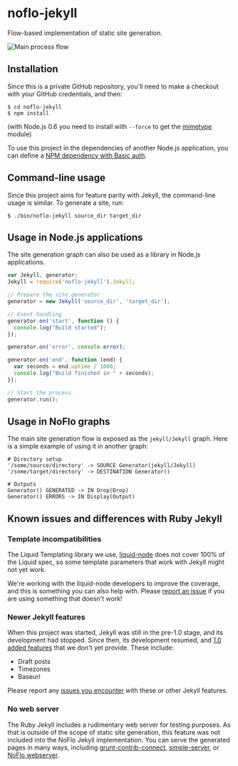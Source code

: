 noflo-jekyll
============

Flow-based implementation of static site generation.

![Main process flow](http://cdn.thegrid.io.s3.amazonaws.com/noflo/kickstarter/images/cards-v4-kickstarter-up.jpg)

## Installation

Since this is a private GitHub repository, you'll need to make a checkout with your GitHub credentials, and then:

    $ cd noflo-jekyll
    $ npm install

(with Node.js 0.6 you need to install with `--force` to get the [mimetype](https://npmjs.org/package/mimetype) module)

To use this project in the dependencies of another Node.js application, you can define a [NPM dependency with Basic auth](http://stackoverflow.com/a/13353408/263570).
## Command-line usage

Since this project aims for feature parity with Jekyll, the command-line usage is similar. To generate a site, run:

    $ ./bin/noflo-jekyll source_dir target_dir

## Usage in Node.js applications

The site generation graph can also be used as a library in Node.js applications.

``` javascript
var Jekyll, generator;
Jekyll = require('noflo-jekyll').Jekyll;

// Prepare the site generator
generator = new Jekyll('source_dir', 'target_dir');

// Event handling
generator.on('start', function () {
  console.log("Build started");
});

generator.on('error', console.error);

generator.on('end', function (end) {
  var seconds = end.uptime / 1000;
  console.log("Build finished in " + seconds);
});

// Start the process
generator.run();
```

## Usage in NoFlo graphs

The main site generation flow is exposed as the `jekyll/Jekyll` graph. Here is a simple example of using it in another graph:

``` fbp
# Directory setup
'/some/source/directory' -> SOURCE Generator(jekyll/Jekyll)
'/some/target/directory' -> DESTINATION Generator()

# Outputs
Generator() GENERATED -> IN Drop(Drop)
Generator() ERRORS -> IN Display(Output)
```

## Known issues and differences with Ruby Jekyll

### Template incompatibilities

The Liquid Templating library we use, [liquid-node](https://github.com/sirlantis/liquid-node) does not cover 100% of the Liquid spec, so some template parameters that work with Jekyll might not yet work.

We're working with the liquid-node developers to improve the coverage, and this is something you can also help with. Please [report an issue](https://github.com/sirlantis/liquid-node/issues) if you are using something that doesn't work!

### Newer Jekyll features

When this project was started, Jekyll was still in the pre-1.0 stage, and its development had stopped. Since then, its development resumed, and [1.0 added features](http://jekyllrb.com/docs/upgrading/) that we don't yet provide. These include:

* Draft posts
* Timezones
* Baseurl

Please report any [issues you encounter](https://github.com/the-grid/noflo-jekyll/issues) with these or other Jekyll features.

### No web server

The Ruby Jekyll includes a rudimentary web server for testing purposes. As that is outside of the scope of static site generation, this feature was not included into the NoFlo Jekyll implementation. You can serve the generated pages in many ways, including [grunt-contrib-connect](https://npmjs.org/package/grunt-contrib-connect), [simple-server](https://npmjs.org/package/simple-server), or [NoFlo webserver](http://noflojs.org/library/noflo-webserver/).
